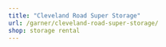 ```yaml
---
title: "Cleveland Road Super Storage"
url: /garner/cleveland-road-super-storage/
shop: storage rental
---
```

